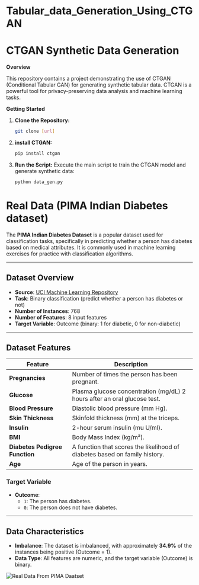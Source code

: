 # Tabular_data_Generation_Using_CTGAN

# CTGAN Synthetic Data Generation

**Overview**

This repository contains a project demonstrating the use of CTGAN (Conditional Tabular GAN) for generating synthetic tabular data. CTGAN is a powerful tool for privacy-preserving data analysis and machine learning tasks. 

**Getting Started**

1. **Clone the Repository:**
   ```bash
   git clone [url]

2. **install CTGAN:**
   ```bash
   pip install ctgan


3. **Run the Script:** Execute the main script to train the CTGAN model and generate synthetic data:
   ```bash
   python data_gen.py

# Real Data (PIMA Indian Diabetes dataset)

The **PIMA Indian Diabetes Dataset** is a popular dataset used for classification tasks, specifically in predicting whether a person has diabetes based on medical attributes. It is commonly used in machine learning exercises for practice with classification algorithms.

---

## Dataset Overview

- **Source**: [UCI Machine Learning Repository](https://archive.ics.uci.edu/ml/datasets/diabetes)
- **Task**: Binary classification (predict whether a person has diabetes or not)
- **Number of Instances**: 768
- **Number of Features**: 8 input features
- **Target Variable**: Outcome (binary: 1 for diabetic, 0 for non-diabetic)

---

## Dataset Features

| Feature                         | Description                                                                 |
|----------------------------------|-----------------------------------------------------------------------------|
| **Pregnancies**                  | Number of times the person has been pregnant.                               |
| **Glucose**                      | Plasma glucose concentration (mg/dL) 2 hours after an oral glucose test.   |
| **Blood Pressure**               | Diastolic blood pressure (mm Hg).                                           |
| **Skin Thickness**               | Skinfold thickness (mm) at the triceps.                                     |
| **Insulin**                      | 2-hour serum insulin (mu U/ml).                                             |
| **BMI**                          | Body Mass Index (kg/m²).                                                    |
| **Diabetes Pedigree Function**   | A function that scores the likelihood of diabetes based on family history.  |
| **Age**                          | Age of the person in years.                                                 |

### Target Variable
- **Outcome**:  
  - `1`: The person has diabetes.  
  - `0`: The person does not have diabetes.

---

## Data Characteristics

- **Imbalance**: The dataset is imbalanced, with approximately **34.9%** of the instances being positive (Outcome = 1).
- **Data Type**: All features are numeric, and the target variable (Outcome) is binary.


![Real Data From PIMA Daatset](Real_data_Sample.png)

